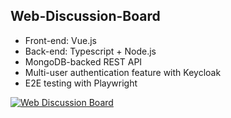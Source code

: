 ## Web-Discussion-Board
* Front-end: Vue.js
* Back-end: Typescript + Node.js
* MongoDB-backed REST API
* Multi-user authentication feature with Keycloak
* E2E testing with Playwright


[![Web Discussion Board](https://i.imgur.com/1GKXIGo.jpeg)](https://youtu.be/_zaSLs6Vjos "Web Discussion Board")

